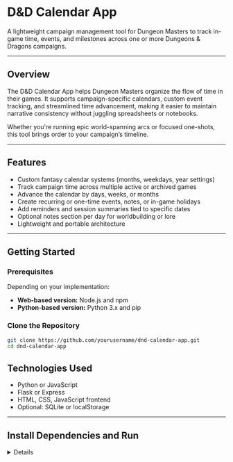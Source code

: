 # D&D Calendar App

A lightweight campaign management tool for Dungeon Masters to track in-game time, events, and milestones across one or more Dungeons & Dragons campaigns.

---

## Overview

The D&D Calendar App helps Dungeon Masters organize the flow of time in their games. It supports campaign-specific calendars, custom event tracking, and streamlined time advancement, making it easier to maintain narrative consistency without juggling spreadsheets or notebooks.

Whether you're running epic world-spanning arcs or focused one-shots, this tool brings order to your campaign’s timeline.

---

## Features

- Custom fantasy calendar systems (months, weekdays, year settings)
- Track campaign time across multiple active or archived games
- Advance the calendar by days, weeks, or months
- Create recurring or one-time events, notes, or in-game holidays
- Add reminders and session summaries tied to specific dates
- Optional notes section per day for worldbuilding or lore
- Lightweight and portable architecture

---

## Getting Started

### Prerequisites

Depending on your implementation:

- **Web-based version:** Node.js and npm
- **Python-based version:** Python 3.x and pip

### Clone the Repository

```bash
git clone https://github.com/yourusername/dnd-calendar-app.git
cd dnd-calendar-app
```

## Technologies Used

- Python or JavaScript
- Flask or Express
- HTML, CSS, JavaScript frontend
- Optional: SQLite or localStorage

---

## Install Dependencies and Run

<details>

```bash
pip install -r requirements.txt
python app.py
```
</details> 

